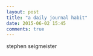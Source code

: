```yaml
---
layout: post
title: "a daily journal habit"
date: 2015-06-02 15:45
comments: true
---
```


stephen seigmeister

